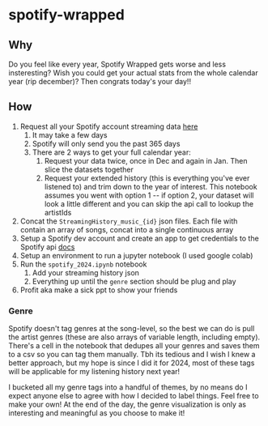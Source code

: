 # spotify-wrapped

## Why
Do you feel like every year, Spotify Wrapped gets worse and less insteresting? Wish you could get your actual stats from the whole calendar year (rip december)? Then congrats today's your day!!

## How 
1. Request all your Spotify account streaming data [here](https://www.spotify.com/us/account/privacy/)
   1. It may take a few days
   2. Spotify will only send you the past 365 days
   3. There are 2 ways to get your full calendar year:
      1. Request your data twice, once in Dec and again in Jan. Then slice the datasets together
      2. Request your extended history (this is everything you've ever listened to) and trim down to the year of interest. This notebook assumes you went with option 1 -- if option 2, your dataset will look a little different and you can skip the api call to lookup the artistIds
1. Concat the `StreamingHistory_music_{id}` json files. Each file with contain an array of songs, concat into a single continuous array
2. Setup a Spotify dev account and create an app to get credentials to the Spotify api [docs](https://developer.spotify.com/documentation/web-api)
3. Setup an environment to run a jupyter notebook (I used google colab)
4. Run the `spotify_2024.ipynb` notebook
   1. Add your streaming history json
   2. Everything up until the `genre` section should be plug and play
1. Profit aka make a sick ppt to show your friends

### Genre 
Spotify doesn't tag genres at the song-level, so the best we can do is pull the artist genres (these are also arrays of variable length, including empty). There's a cell in the notebook that dedupes all your genres and saves them to a csv so you can tag them manually. Tbh its tedious and I wish I knew a better approach, but my hope is since I did it for 2024, most of these tags will be applicable for my listening history next year! 

I bucketed all my genre tags into a handful of themes, by no means do I expect anyone else to agree with how I decided to label things. Feel free to make your own! At the end of the day, the genre visualization is only as interesting and meaningful as you choose to make it!
